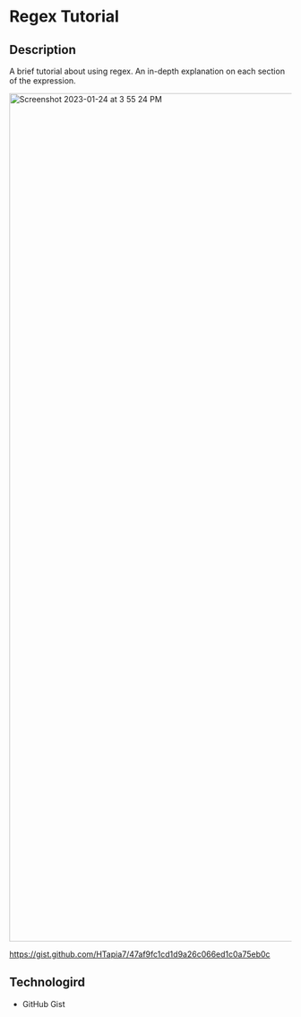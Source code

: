 # Regex Tutorial 

## Description

A brief tutorial about using regex. An in-depth explanation on each section of the expression.


<img width="1512" alt="Screenshot 2023-01-24 at 3 55 24 PM" src="https://user-images.githubusercontent.com/112591915/214448115-a2a301b7-60e3-4c8f-88a3-1812709ce727.png">

https://gist.github.com/HTapia7/47af9fc1cd1d9a26c066ed1c0a75eb0c


## Technologird

- GitHub Gist

